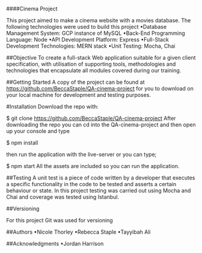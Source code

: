 ####Cinema Project

This project aimed to make a cinema website with a movies database. The following technologies were used to build this project
•Database Management System: GCP instance of MySQL
•Back-End Programming Language: Node
•API Development Platform: Express 
•Full-Stack Development Technologies: MERN stack 
•Unit Testing: Mocha, Chai


##Objective
To create a full-stack Web application suitable for a given client specification, 
with utilisation of supporting tools, methodologies and technologies that 
encapsulate all modules covered during our training.

##Getting Started
A copy of the project can be found at https://github.com/BeccaStaple/QA-cinema-project
for you to download on your local machine for development and testing purposes. 

#Installation
Download the repo with:

$ git clone https://github.com/BeccaStaple/QA-cinema-project
After downloading the repo you can cd into the QA-cinema-project and then open up your console and type

$ npm install

then run the application with the live-server or you can type;

$ npm start
All the assets are included so you can run the application.


##Testing
A unit test is a piece of code written by a developer that executes a specific functionality in the code to be tested and asserts a certain behaviour or state.
In this project testing was carried out using Mocha and Chai and coverage was tested using Istanbul.

##Versioning

For this project Git was used for versioning

##Authors
•Nicole Thorley
•Rebecca Staple
•Tayyibah Ali


##Acknowledgments
•Jordan Harrison
